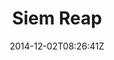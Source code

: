 ---
title: "Siem Reap"
date: 2014-12-02T08:26:41Z
draft: false
description: ""
hasGallery: true
type: post
region: "Asia (Southeast)"
country: "Cambodia"
thumbnail: "siemreap-4.jpg"
---